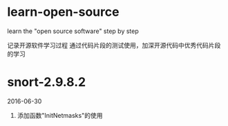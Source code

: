 # learn-open-source
learn the "open source software" step by step

记录开源软件学习过程
通过代码片段的测试使用，加深开源代码中优秀代码片段的学习

# snort-2.9.8.2
2016-06-30

1. 添加函数"InitNetmasks"的使用


